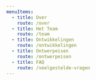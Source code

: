 ```yaml
---
menuItems:
  - title: Over
    route: /over
  - title: Het Team
    route: /team
  - title: Ontwikkelingen
    route: /ontwikkelingen
  - title: Ontwerpeisen
    route: /ontwerpeisen
  - title: FAQ
    route: /veelgestelde-vragen
---
```

